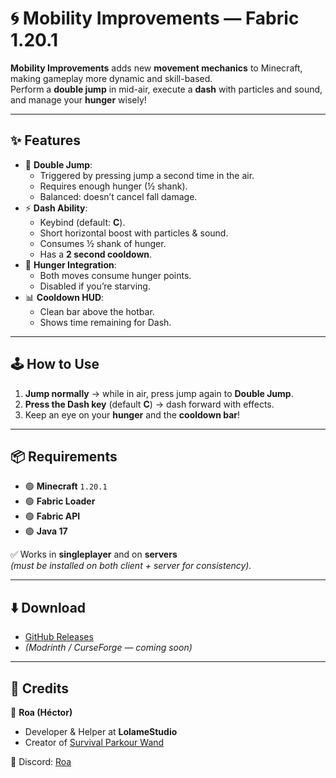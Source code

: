 # 🌀 Mobility Improvements — Fabric 1.20.1

**Mobility Improvements** adds new **movement mechanics** to Minecraft, making gameplay more dynamic and skill-based.  
Perform a **double jump** in mid-air, execute a **dash** with particles and sound, and manage your **hunger** wisely!  

---

## ✨ Features

- 🦘 **Double Jump**:
  - Triggered by pressing jump a second time in the air.
  - Requires enough hunger (½ shank).
  - Balanced: doesn’t cancel fall damage.
- ⚡ **Dash Ability**:
  - Keybind (default: **C**).
  - Short horizontal boost with particles & sound.
  - Consumes ½ shank of hunger.
  - Has a **2 second cooldown**.
- 🍗 **Hunger Integration**:
  - Both moves consume hunger points.
  - Disabled if you’re starving.
- 📊 **Cooldown HUD**:
  - Clean bar above the hotbar.
  - Shows time remaining for Dash.

---

## 🕹️ How to Use

1. **Jump normally** → while in air, press jump again to **Double Jump**.  
2. **Press the Dash key** (default **C**) → dash forward with effects.  
3. Keep an eye on your **hunger** and the **cooldown bar**!  

---

## 📦 Requirements

- 🟢 **Minecraft** `1.20.1`  
- 🟢 **Fabric Loader**  
- 🟢 **Fabric API**  
- 🟢 **Java 17**  

✅ Works in **singleplayer** and on **servers**  
*(must be installed on both client + server for consistency).*

---

## ⬇️ Download

- [GitHub Releases](https://github.com/roawwx/Mobility-Improvements/releases)  
- *(Modrinth / CurseForge — coming soon)*

---

## 📌 Credits

👤 **Roa (Héctor)**  
- Developer & Helper at **LolameStudio**  
- Creator of [Survival Parkour Wand](https://github.com/roawwx/Survival-Parkour-Wand)

💬 Discord: [Roa](https://discord.com/users/495946393223954432)
